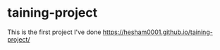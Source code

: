 # taining-project
This is the first project I've done
https://hesham0001.github.io/taining-project/
